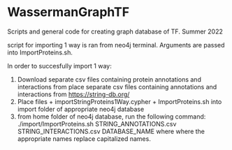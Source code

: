# WassermanGraphTF
Scripts and general code for creating graph database of TF. Summer 2022

script for importing 1 way is ran from neo4j terminal. Arguments are passed into ImportProteins.sh. 

In order to succesfully import 1 way:
1. Download separate csv files containing protein annotations and interactions from place separate csv files containing annotations and interactions from https://string-db.org/
2. Place files + importStringProteins1Way.cypher + ImportProteins.sh into import folder of appropriate neo4j database
3. from home folder of neo4j database, run the following command:
   ./import/ImportProteins.sh STRING_ANNOTATIONS.csv STRING_INTERACTIONS.csv DATABASE_NAME
where where the appropriate names replace capitalized names.
